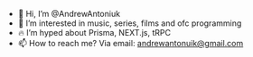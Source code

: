 - 👋 Hi, I’m @AndrewAntoniuk
- 👀 I’m interested in music, series, films and ofc programming 
- 🔥 I’m hyped about Prisma, NEXT.js, tRPC
- 📫 How to reach me? Via email: andrewantonuik@gmail.com 

<!---
AndrewAntoniuk/AndrewAntoniuk is a ✨ special ✨ repository because its `README.md` (this file) appears on your GitHub profile.
You can click the Preview link to take a look at your changes.
--->

